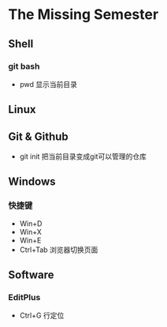 # The Missing Semester
## Shell
### git bash
+ pwd 显示当前目录
## Linux

## Git & Github
+ git init 把当前目录变成git可以管理的仓库


## Windows
### 快捷键
+ Win+D 
+ Win+X
+ Win+E
+ Ctrl+Tab 浏览器切换页面
## Software
### EditPlus
+ Ctrl+G 行定位